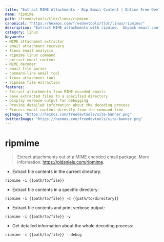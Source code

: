 ```yaml
---
title: "Extract MIME Attachments - Rip Email Content | Online Free DevTools by Hexmos"
name: ripmime
path: /freedevtools/tldr/linux/ripmime
canonical: "https://hexmos.com/freedevtools/tldr/linux/ripmime/"
description: "Extract MIME attachments with ripmime.  Unpack email content, recover lost files, and analyze email structure effortlessly. Free online tool, no registration required."
category: linux
keywords:
- MIME attachment extractor
- email attachment recovery
- linux email analysis
- ripmime linux command
- extract email content
- MIME decoder
- email file parser
- command-line email tool
- linux attachment tool
- ripmime file extraction
features:
- Extract attachments from MIME encoded emails
- Save extracted files to a specified directory
- Display verbose output for debugging
- Provide detailed information about the decoding process
- Process email content directly from the command line
ogImage: "https://hexmos.com/freedevtools/site-banner.png"
twitterImage: "https://hexmos.com/freedevtools/site-banner.png"
---
```


# ripmime

> Extract attachments out of a MIME encoded email package.
> More information: <https://pldaniels.com/ripmime>.

- Extract file contents in the current directory:

`ripmime -i {{path/to/file}}`

- Extract file contents in a specific directory:

`ripmime -i {{path/to/file}} -d {{path/to/directory}}`

- Extract file contents and print verbose output:

`ripmime -i {{path/to/file}} -v`

- Get detailed information about the whole decoding process:

`ripmime -i {{path/to/file}} --debug`
